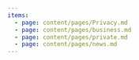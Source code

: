 ```yaml
---
items:
  - page: content/pages/Privacy.md
  - page: content/pages/business.md
  - page: content/pages/private.md
  - page: content/pages/news.md
---
```


